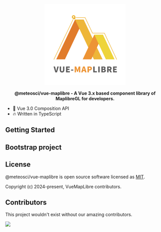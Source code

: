 <!--
 * @Author: zouyaoji@https://github.com/zouyaoji
 * @Date: 2023-11-23 01:56:39
 * @Description: Do not edit
 * @LastEditors: zouyaoji 370681295@qq.com
 * @LastEditTime: 2024-04-25 21:03:41
 * @FilePath: \vue-maplibre\README.md
-->

<p align="center">
  <img width="256px" src="vue-maplibre-logo.svg">
</p>

<p align="center" style="font-weight: bold;">@meteosci/vue-maplibre - A Vue 3.x based component library of MaplibreGL for developers.</p>

- 💪 Vue 3.0 Composition API
- 🔥 Written in TypeScript

## Getting Started

## Bootstrap project

## License

@meteosci/vue-maplibre is open source software licensed as [MIT](https://github.com/meteosci/vue-maplibre/blob/dev/LICENSE).

Copyright (c) 2024-present, VueMapLibre contributors.

## Contributors

This project wouldn't exist without our amazing contributors.

<a href="https://github.com/meteosci/vue-maplibre/graphs/contributors">
  <img src="https://contrib.rocks/image?repo=meteosci/vue-maplibre" />
</a>
